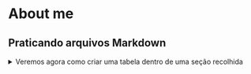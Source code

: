 # About me 

## Praticando arquivos Markdown

<details>
<summary>Veremos agora como criar uma tabela dentro de uma seção recolhida</summary>
 
| Compromissos | Horário | Com quem ? |
|-------------:|--------:|------------|
| Estudar      | 14:00   | Comigo|
| Devocional   | 18:00  | Eva e Michelle|       

</details
